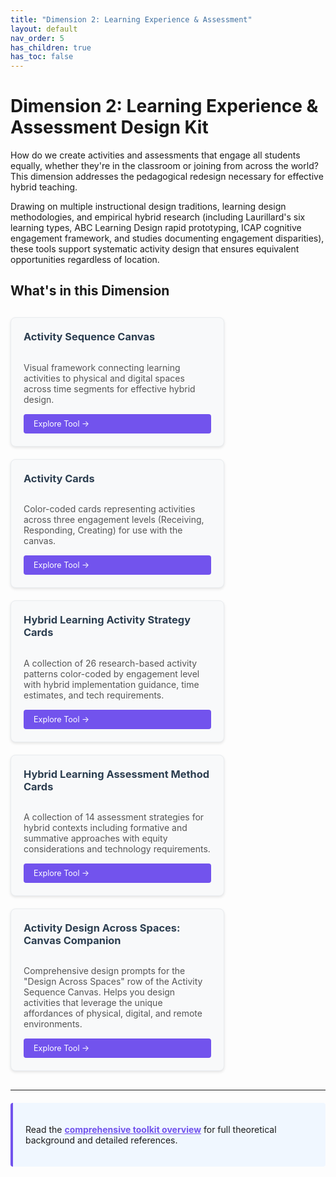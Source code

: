 ```yaml
---
title: "Dimension 2: Learning Experience & Assessment"
layout: default
nav_order: 5
has_children: true
has_toc: false
---
```


# Dimension 2: Learning Experience & Assessment Design Kit

How do we create activities and assessments that engage all students equally, whether they're in the classroom or joining from across the world?
This dimension addresses the pedagogical redesign necessary for effective hybrid teaching.

Drawing on multiple instructional design traditions, learning design methodologies, and empirical hybrid research (including Laurillard's six learning types, ABC Learning Design rapid prototyping, ICAP cognitive engagement framework, and studies documenting engagement disparities), these tools support systematic activity design that ensures equivalent opportunities regardless of location.

## What's in this Dimension

<div style="display: flex; flex-wrap: wrap; gap: 20px; margin: 30px 0;">

<div style="flex: 0 1 300px; max-width: 400px; background: #f8f9fa; border: 1px solid #e9ecef; border-radius: 8px; padding: 20px; box-shadow: 0 2px 4px rgba(0,0,0,0.1); display: flex; flex-direction: column;">
<h3 style="margin-top: 0; color: #2c3e50;"><i class="fas fa-table tool-icon"></i>Activity Sequence Canvas</h3>
<p style="margin-bottom: auto; color: #555;">Visual framework connecting learning activities to physical and digital spaces across time segments for effective hybrid design.</p>
<a href="hybrid-activity-sequence-canvas" style="display: inline-block; background: #7253ed; color: white; padding: 8px 16px; text-decoration: none; border-radius: 4px; font-size: 0.9em; margin-top: 15px;">Explore Tool →</a>
</div>

<div style="flex: 0 1 300px; max-width: 400px; background: #f8f9fa; border: 1px solid #e9ecef; border-radius: 8px; padding: 20px; box-shadow: 0 2px 4px rgba(0,0,0,0.1); display: flex; flex-direction: column;">
<h3 style="margin-top: 0; color: #2c3e50;"><i class="fas fa-cards tool-icon"></i>Activity Cards</h3>
<p style="margin-bottom: auto; color: #555;">Color-coded cards representing activities across three engagement levels (Receiving, Responding, Creating) for use with the canvas.</p>
<a href="hybrid-learning-activity-cards" style="display: inline-block; background: #7253ed; color: white; padding: 8px 16px; text-decoration: none; border-radius: 4px; font-size: 0.9em; margin-top: 15px;">Explore Tool →</a>
</div>

<div style="flex: 0 1 300px; max-width: 400px; background: #f8f9fa; border: 1px solid #e9ecef; border-radius: 8px; padding: 20px; box-shadow: 0 2px 4px rgba(0,0,0,0.1); display: flex; flex-direction: column;">
<h3 style="margin-top: 0; color: #2c3e50;"><i class="fas fa-layer-group tool-icon"></i>Hybrid Learning Activity Strategy Cards</h3>
<p style="margin-bottom: auto; color: #555;">A collection of 26 research-based activity patterns color-coded by engagement level with hybrid implementation guidance, time estimates, and tech requirements.</p>
<a href="hybrid-learning-activity-cards" style="display: inline-block; background: #7253ed; color: white; padding: 8px 16px; text-decoration: none; border-radius: 4px; font-size: 0.9em; margin-top: 15px;">Explore Tool →</a>
</div>

<div style="flex: 0 1 300px; max-width: 400px; background: #f8f9fa; border: 1px solid #e9ecef; border-radius: 8px; padding: 20px; box-shadow: 0 2px 4px rgba(0,0,0,0.1); display: flex; flex-direction: column;">
<h3 style="margin-top: 0; color: #2c3e50;"><i class="fas fa-chart-bar tool-icon"></i>Hybrid Learning Assessment Method Cards</h3>
<p style="margin-bottom: auto; color: #555;">A collection of 14 assessment strategies for hybrid contexts including formative and summative approaches with equity considerations and technology requirements.</p>
<a href="hybrid-learning-assessment-cards" style="display: inline-block; background: #7253ed; color: white; padding: 8px 16px; text-decoration: none; border-radius: 4px; font-size: 0.9em; margin-top: 15px;">Explore Tool →</a>
</div>

<div style="flex: 0 1 300px; max-width: 400px; background: #f8f9fa; border: 1px solid #e9ecef; border-radius: 8px; padding: 20px; box-shadow: 0 2px 4px rgba(0,0,0,0.1); display: flex; flex-direction: column;">
<h3 style="margin-top: 0; color: #2c3e50;"><i class="fas fa-compass tool-icon"></i>Activity Design Across Spaces: Canvas Companion</h3>
<p style="margin-bottom: auto; color: #555;">Comprehensive design prompts for the "Design Across Spaces" row of the Activity Sequence Canvas. Helps you design activities that leverage the unique affordances of physical, digital, and remote environments.</p>
<a href="modality-companion-for-canvas" style="display: inline-block; background: #7253ed; color: white; padding: 8px 16px; text-decoration: none; border-radius: 4px; font-size: 0.9em; margin-top: 15px;">Explore Tool →</a>
</div>
</div>


---

<div style="background-color: #f0f7ff; border-left: 4px solid #7253ed; padding: 20px; margin: 20px 0; border-radius: 4px;">

Read the <a href="{{ '/assets/downloads/hybrid-learning-design-toolkit-overview.pdf' | relative_url }}" style="font-weight: bold; color: #7253ed; text-decoration: underline;"><strong>comprehensive toolkit overview</strong></a> for full theoretical background and detailed references.
</div>


